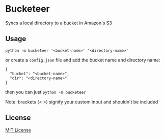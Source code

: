 Bucketeer
========

Syncs a local directory to a bucket in Amazon's S3


Usage
-----

`python -m bucketeer '<bucket-name>' '<directory-name>'`

or create a `config.json` file and add the bucket name and directory name:

    {
      "bucket": "<bucket-name>",
      "dir": "<directory-name>"
    }

then you can just `python -m bucketeer`

Note: brackets (< >) signify your custom input and shouldn't be included

License
-------
[MIT License](LICENSE.md)
